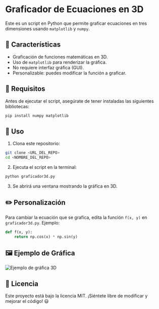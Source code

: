 # Graficador de Ecuaciones en 3D

Este es un script en Python que permite graficar ecuaciones en tres dimensiones usando `matplotlib` y `numpy`.

## 📌 Características
- Graficación de funciones matemáticas en 3D.
- Uso de `matplotlib` para renderizar la gráfica.
- No requiere interfaz gráfica (GUI).
- Personalizable: puedes modificar la función a graficar.

## 🚀 Requisitos
Antes de ejecutar el script, asegúrate de tener instaladas las siguientes bibliotecas:

```sh
pip install numpy matplotlib
```

## 📜 Uso
1. Clona este repositorio:

```sh
git clone <URL_DEL_REPO>
cd <NOMBRE_DEL_REPO>
```

2. Ejecuta el script en la terminal:

```sh
python graficador3d.py
```

3. Se abrirá una ventana mostrando la gráfica en 3D.

## ✏️ Personalización
Para cambiar la ecuación que se grafica, edita la función `f(x, y)` en `graficador3d.py`.
Ejemplo:

```python
def f(x, y):
    return np.cos(x) * np.sin(y)
```

## 🖼️ Ejemplo de Gráfica
![Ejemplo de gráfica 3D](https://matplotlib.org/stable/_images/sphx_glr_plot_3d_surface_001.png)

## 📄 Licencia
Este proyecto está bajo la licencia MIT. ¡Siéntete libre de modificar y mejorar el código! 😃

